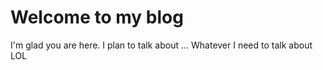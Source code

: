# Welcome to my blog

I'm glad you are here. I plan to talk about ... Whatever I need to talk about LOL
